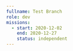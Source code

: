 ```yaml
---
fullname: Test Branch
role: dev
missions:
  - start: 2020-12-02
    end: 2020-12-27
    status: independent
---
```


